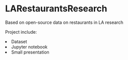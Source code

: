 # LARestaurantsResearch
Based on open-source data on restaurants in LA research

Project include:
<li>Dataset</li>
<li>Jupyter notebook</li>
<li>Small presentation</li>
